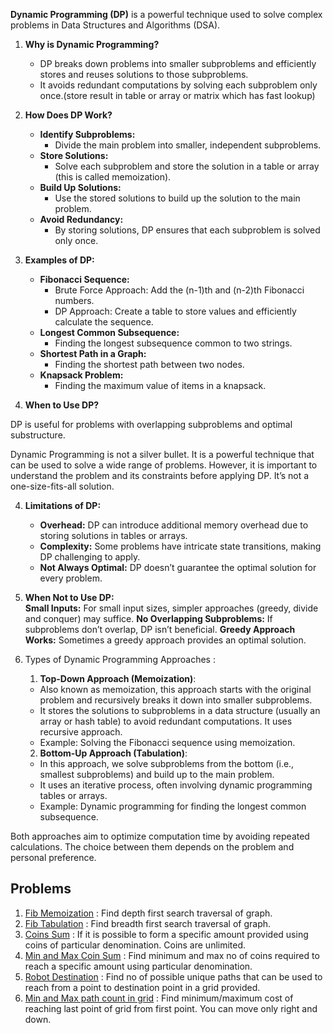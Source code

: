 **Dynamic Programming (DP)** is a powerful technique used to solve complex problems in Data Structures and Algorithms (DSA).

1.  **Why is Dynamic Programming?**
    - DP breaks down problems into smaller subproblems and efficiently stores and reuses solutions to those subproblems.
    - It avoids redundant computations by solving each subproblem only once.(store result in table or array or matrix which has fast lookup)
2.  **How Does DP Work?**

    - **Identify Subproblems:**
      - Divide the main problem into smaller, independent subproblems.
    - **Store Solutions:**
      - Solve each subproblem and store the solution in a table or array (this is called memoization).
    - **Build Up Solutions:**
      - Use the stored solutions to build up the solution to the main problem.
    - **Avoid Redundancy:**
      - By storing solutions, DP ensures that each subproblem is solved only once.

3.  **Examples of DP:**

    - **Fibonacci Sequence:**
      - Brute Force Approach: Add the (n-1)th and (n-2)th Fibonacci numbers.
      - DP Approach: Create a table to store values and efficiently calculate the sequence.
    - **Longest Common Subsequence:**
      - Finding the longest subsequence common to two strings.
    - **Shortest Path in a Graph:**
      - Finding the shortest path between two nodes.
    - **Knapsack Problem:**
      - Finding the maximum value of items in a knapsack.

4.  **When to Use DP?**

DP is useful for problems with overlapping subproblems and optimal substructure.

Dynamic Programming is not a silver bullet. It is a powerful technique that can be used to solve a wide range of problems. However, it is important to understand the problem and its constraints before applying DP. It’s not a one-size-fits-all solution.

4.  **Limitations of DP:**

    - **Overhead:** DP can introduce additional memory overhead due to storing solutions in tables or arrays.
    - **Complexity:** Some problems have intricate state transitions, making DP challenging to apply.
    - **Not Always Optimal:** DP doesn’t guarantee the optimal solution for every problem.

5.  **When Not to Use DP:**  
     **Small Inputs:** For small input sizes, simpler approaches (greedy, divide and conquer) may suffice.
    **No Overlapping Subproblems:** If subproblems don’t overlap, DP isn’t beneficial.
    **Greedy Approach Works:** Sometimes a greedy approach provides an optimal solution.

6.  Types of Dynamic Programming Approaches :

    1.  **Top-Down Approach (Memoization)**:

    - Also known as memoization, this approach starts with the original problem and recursively breaks it down into smaller subproblems.
    - It stores the solutions to subproblems in a data structure (usually an array or hash table) to avoid redundant computations. It uses recursive approach.
    - Example: Solving the Fibonacci sequence using memoization.

    2.  **Bottom-Up Approach (Tabulation)**:

    - In this approach, we solve subproblems from the bottom (i.e., smallest subproblems) and build up to the main problem.
    - It uses an iterative process, often involving dynamic programming tables or arrays.
    - Example: Dynamic programming for finding the longest common subsequence.

Both approaches aim to optimize computation time by avoiding repeated calculations. The choice between them depends on the problem and personal preference.

## Problems

1.  [Fib Memoization](./1.dfs.js) : Find depth first search traversal of graph.
2.  [Fib Tabulation](./2.bfs.js) : Find breadth first search traversal of graph.
3.  [Coins Sum](./3.coins_sum_memoization.js) : If it is possible to form a specific amount provided using coins of particular denomination. Coins are unlimited.
4.  [Min and Max Coin Sum](./4.min_max_coin_sum.js) : Find minimum and max no of coins required to reach a specific amount using particular denomination.
5.  [Robot Destination](./5.robot_destn.js) : Find no of possible unique paths that can be used to reach from a point to destination point in a grid provided.
6.  [Min and Max path count in grid](./6.min_max_path_count.js) : Find minimum/maximum cost of reaching last point of grid from first point. You can move only right and down.
